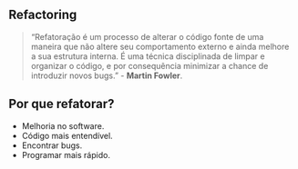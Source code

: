 ## Refactoring

> “Refatoração é um processo de alterar o código fonte de uma maneira que não altere seu comportamento externo e ainda melhore a sua estrutura interna. É uma técnica disciplinada de limpar e organizar o código, e por consequência minimizar a chance de introduzir novos bugs.” - **Martin Fowler**.

## Por que refatorar?

* Melhoria no software.
* Código mais entendível.
* Encontrar bugs.
* Programar mais rápido.